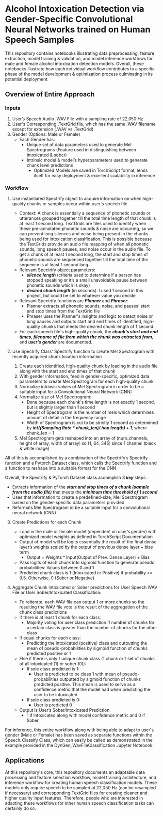 # Alcohol Intoxication Detection via Gender-Specific Convolutional Neural Networks trained on Human Speech Samples

This repository contains notebooks illustrating data preprocessing, feature extraction, model training & validation, and model inference workflows for male and female alcohol intoxication detection models. Overall, these notebooks illustrate how each individual workflow contributes to a specific phase of the model development & optimization process culminating in its potential deployment. 

## Overview of Entire Approach

### Inputs
1. User’s Speech Audio .WAV File with a sampling rate of 22,050 Hz
2. User's Corresponding .TextGrid file, which has the same .WAV filename except for extension (.WAV vs .TextGrid)
3. Gender (Options: Male or Female)
    * Each Gender has:
      * Unique set of data parameters used to generate Mel Spectrograms (Feature used in distinguishing between intoxicated & sober)
      * Intrinsic model & model’s hyperparameters used to generate chunk level predictions
        * Optimized Models are saved in TorchScript format, lends itself for easy deployment & excellent scalability in inference

### Workflow
1. Use instantiated Spectrify object to acquire information on when high-quality chunks or samples occur within user's speech file
   * Context:
     A chunk is essentially a sequence of phonetic sounds or utterances grouped together till the total time length of that chunk is at least 1 second long. TextGrids are files used to identify when these pre-annotated phonetic sounds & noise are occurring, so we can prevent long silences and noise being present in the chunks being used for intoxication classification. This is possible because the TextGrids provide an audio file mapping of when all phonetic sounds, long speech pauses, and noise occur in the audio file. To get a chunk of at least 1 second long, the start and stop times of phonetic sounds are sequenced together till the total time of the sequence is at least 1 second long.
   * Relevant Spectrify object parameters:
     * ***silence length*** (criteria used to determine if a person has stopped speaking or it’s a small unavoidable pause between phonetic sounds which is okay)
     * ***desired chunk length*** (in seconds). I used 1 second in this project, but could be set to whatever value you decide
   * Relevant Spectrify functions are ***Planner*** and ***Phraser***:
     * Planner extracts all phonetic sounds, noise, and pauses’ start and stop times from the TextGrid file
     * Phraser uses the Planner's insights and logic to detect noise or long pauses and outputs start and end times of identified, high-quality chunks that meets the desired chunk length of 1 second. 
   * For each speech file's high-quality chunk, the ***chunk's start and end times***, ***filename of file from which the chunk was extracted from***, and ***user's gender*** are documented.  

2. Use Spectrify Class' Spectrify function to create Mel Spectrogram with recently acquired chunk location information
    1. Create each identified, high-quality chunk by loading in the audio file along with the start and end times of that chunk
    2. With gender information, feed in gender-specific, optimized data parameters to create Mel Spectrogram for each high-quality chunk
    3. Normalize intrinsic values of Mel Spectrogram in order to be a suitable input for a Convolutional Neural Network (CNN)
    4. Normalize size of Mel Spectrogram:
        * Done because each chunk's time length is not exactly 1 second, but is slightly larger than 1 second
        * Height of Spectrogram is the number of mels which determines amount of detail in the frequency range
        * Width of Spectrogram is cut to be strictly 1 second as determined by ***int((Sampling Rate * chunk_len)/ hop length) + 1***, where chunk_len = 1
    5. Mel Spectrogram gets reshaped into an array of (num_channels, height of array, width of array) so (1, 64, 345) since 1 channel (black & white image)

All of this is accomplished by a combination of the Spectrify’s Spectrify function and a Pytorch Dataset class, which calls the Spectrify function and a function to reshape into a suitable format for the CNN

Overall, the Spectrify & PyTorch Dataset class accomplish 3 ***key*** steps:
  * Extracts information of the ***start and stop times of a chunk (sample from the audio file)*** that meets the ***minimum time threshold of 1 second***
  * Uses that information to create a predefined-size, Mel Spectrogram based on the gender-specific data parameters provided
  * Reformats Mel Spectrogram to be a suitable input for a convolutional neural network (CNN)

3. Create Predictions for each Chunk
    * Load in the male or female model (dependent on user’s gender) with optimized model weights as defined in TorchScript Documentation
    * Output of model will be logits essentially the result of the final dense layer’s weights scaled by the output of previous dense layer + bias term
      * Output = Weights * Input(Output of Prev. Dense Layer) + Bias
    * Pass logits of each chunk into sigmoid function to generate pseudo probabilities: Values between 0 and 1
    * Predicted chunk class is 1 (Intoxicated or Positive) if probability >= 0.5. Otherwise, 0 (Sober or Negative)

4. Aggregate Chunk Intoxicated or Sober predictions for User Speech WAV File or User Sober/Intoxicated Classification:
    * To reiterate, each WAV file can output 1 or more chunks so the resulting the WAV file vote is the result of the aggregation of the chunk class predictions
    * If there is at least 1 chunk for each class:
      * Majority voting for user class prediction if number of chunks for a certain class is greater than the number of chunks for the other class
    * If equal chunks for each class:
      * Predicting the intoxicated (positive) class and outputting the mean of pseudo-probabilities by sigmoid function of chunks predicted positive or 1
    * Else if there is only 1 unique chunk class (1 chunk or 1 set of chunks of all intoxicated (1) or sober (0)):
      * If sole class predicted is 1:
        * User is predicted to be class 1 with mean of pseudo-probabilities outputted by sigmoid function of chunks predicted positive. This mean is used to serve as a confidence metric that the model had when predicting the user to be intoxicated. 
      * If sole class predicted is 0:
        * User is predicted 0
    * Output is User’s Sober/Intoxicated Prediction:
      * 1 if Intoxicated along with model confidence metric and 0 if Sober

For inference, this entire workflow along with being able to adapt to user's gender (Male or Female) has been saved as separate functions within the Speech_Classify Class, which can easily be called as demonstrated in the example provided in the DynGen_WavFileClassification Jupyter Notebook. 

## Applications

At this repository's core, this repository documents an adaptable data processing and feature selection workflow, model training architecture, and inference workflow for creating human speech classification models. These models only require speech to be sampled at 22,050 Hz (can be resampled if necessary) and corresponding TextGrid files for creating cleaner and higher quality input features. Therefore, people who are interested in adapting these workflows for other human speech classification tasks can certainly do so.

